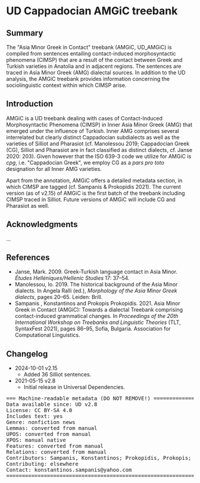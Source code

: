# UD Cappadocian AMGiC treebank

## Summary

The "Asia Minor Greek in Contact" treebank (AMGiC, UD_AMGiC) is compiled from sentences entailing contact-induced morphosyntactic phenomena (CIMSP) that are a result of the contact between Greek and Turkish varieties in Anatolia and in adjacent regions. The sentences are traced in Asia Minor Greek (AMG) dialectal sources. In addition to the UD analysis, the AMGiC treebank provides information concerning the sociolinguistic context within which CIMSP arise.

## Introduction

AMGiC is a UD treebank dealing with cases of Contact-Induced Morphosyntactic Phenomena (CIMSP) in Inner Asia Minor Greek (AMG) that emerged under the influence of Turkish. Inner AMG comprises several interrelated but clearly distinct Cappadocian subdialects as well as the varieties of Silliot and Pharasiot (cf. Manolessou 2019; Cappadocian Greek (CG), Silliot and Pharasiot are in fact classified as distinct dialects, cf. Janse 2020: 203). Given however that the ISO 639-3 code we utilize for AMGiC is *cpg*, i.e. "Cappadocian Greek", we employ CG as a *pars pro toto* designation for all Inner AMG varieties.

Apart from the annotation, AMGiC offers a detailed metadata section, in which CIMSP are tagged (cf. Sampanis & Prokopidis 2021). The current version (as of v2.15) of AMGiC is the first batch of the treebank including CIMSP traced in Silliot. Future versions of AMGiC will include CG and Pharasiot as well.

## Acknowledgments

...

## References

* Janse, Mark. 2009. Greek-Turkish language contact in Asia Minor. *Études Helléniques/Hellenic Studies* 17: 37–54.
* Manolessou, Io. 2019. The historical background of the Asia Minor dialects. In Angela Ralli (ed.), *Morphology of the Asia Minor Greek dialects*, pages 20–65. Leiden: Brill.
* Sampanis , Konstantinos and Prokopis Prokopidis. 2021. Asia Minor Greek in Contact (AMGiC): Towards a dialectal Treebank comprising contact-induced grammatical changes. In *Proceedings of the 20th International Workshop on Treebanks and Linguistic Theories* (TLT, SyntaxFest 2021), pages 86–95, Sofia, Bulgaria. Association for Computational Linguistics.

## Changelog

* 2024-10-01 v2.15
  * Added 36 Silliot sentences.
* 2021-05-15 v2.8
  * Initial release in Universal Dependencies.

<pre>
=== Machine-readable metadata (DO NOT REMOVE!) ================================
Data available since: UD v2.8
License: CC BY-SA 4.0
Includes text: yes
Genre: nonfiction news
Lemmas: converted from manual
UPOS: converted from manual
XPOS: manual native
Features: converted from manual
Relations: converted from manual
Contributors: Sampanis, Konstantinos; Prokopidis, Prokopis; Akkurt, Furkan
Contributing: elsewhere
Contact: konstantinos.sampanis@yahoo.com
===============================================================================
</pre>
